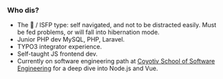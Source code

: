 ### Who dis?
- The 🦔 / ISFP type: self navigated, and not to be distracted easily. Must be fed problems, or will fall into hibernation mode.
- Junior PHP dev MySQL, PHP, Laravel.
- TYPO3 integrator experience.
- Self-taught JS frontend dev. 
- Currently on software engineering path at [Coyotiv School of Software Engineering](https://www.coyotiv.com/school-of-software-engineering/full-time/) for a deep dive into Node.js and Vue.

